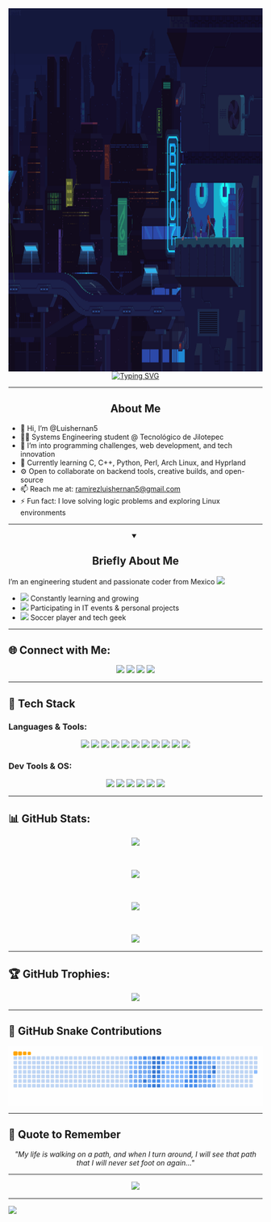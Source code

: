 <img width="1280" height="720" src="https://github.com/Luishernan5/Luishernan5/blob/main/images/-%20Find%20&%20Share%20on%20GIPHY(1).gif?raw=true" align="center"/>
<div align="center">
  <a href="https://git.io/typing-svg">
    <img src="https://readme-typing-svg.demolab.com?font=Fira+Code&size=24&pause=1000&color=84C2C0&center=true&vCenter=true&width=600&lines=Welcome+to+my+profile!;printf('LuisHernan5');Coding+the+future+one+keystroke+at+a+time." alt="Typing SVG" />
  </a>
</div>
 
---

</p>
<summary align="center"><h2>About Me</h2></summary>

- 👋 Hi, I’m @Luishernan5  
- 👨‍💻 Systems Engineering student @ Tecnológico de Jilotepec  
- 👀 I’m into programming challenges, web development, and tech innovation  
- 🌱 Currently learning C, C++, Python, Perl, Arch Linux, and Hyprland  
- ⚙️ Open to collaborate on backend tools, creative builds, and open-source  
- 📫 Reach me at: ramirezluishernan5@gmail.com  
- ⚡ Fun fact: I love solving logic problems and exploring Linux environments  
</p>

---

<details open>
<summary align="center"><h2>Briefly About Me </h2></summary>

<p> I’m an engineering student and passionate coder from Mexico <img src="https://media.giphy.com/media/fdLRX3SokTspu/giphy.gif" width="30px"> </p>

<ul>
  <li><img src="https://media.giphy.com/media/hvRJCLFzcasrR4ia7z/giphy.gif" width="20"/> Constantly learning and growing</li>
  <li><img src="https://media.giphy.com/media/3oKIPCSX4UHmuEHiRW/giphy.gif" width="20"/> Participating in IT events & personal projects</li>
  <li><img src="https://media.giphy.com/media/SWoSkN6DxTszqIKEqv/giphy.gif" width="20"/> Soccer player and tech geek</li>
</ul>
</details>

---

## 🌐 Connect with Me:
<p align="center">
  <a href="https://www.facebook.com/share/1533BgcA3V/?mibextid=wwXlfr"><img src="https://img.shields.io/badge/Facebook-%231877F2.svg?logo=Facebook&logoColor=white" /></a>
  <a href="https://instagram.com/hernan_ortz"><img src="https://img.shields.io/badge/Instagram-%23E4405F.svg?logo=Instagram&logoColor=white" /></a>
  <a href="https://tiktok.com/@luishernan32"><img src="https://img.shields.io/badge/TikTok-%23000000.svg?logo=TikTok&logoColor=white" /></a>
  <a href="https://x.com/Luisramirez5562"><img src="https://img.shields.io/badge/X-black.svg?logo=X&logoColor=white" /></a>
</p>

---

## 🧰 Tech Stack

### Languages & Tools:
<p align="center">
  <img src="https://img.shields.io/badge/C-A8B9CC?style=for-the-badge&logo=c&logoColor=white" />
  <img src="https://img.shields.io/badge/C++-00599C?style=for-the-badge&logo=c%2B%2B&logoColor=white" />
  <img src="https://img.shields.io/badge/Python-3776AB?style=for-the-badge&logo=python&logoColor=white" />
  <img src="https://img.shields.io/badge/Perl-39457E?style=for-the-badge&logo=perl&logoColor=white" />
  <img src="https://img.shields.io/badge/Java-%23ED8B00.svg?style=for-the-badge&logo=openjdk&logoColor=white" />
  <img src="https://img.shields.io/badge/JavaScript-%23323330.svg?style=for-the-badge&logo=javascript&logoColor=%23F7DF1E" />
  <img src="https://img.shields.io/badge/HTML5-E34F26?style=for-the-badge&logo=html5&logoColor=white" />
  <img src="https://img.shields.io/badge/CSS3-1572B6?style=for-the-badge&logo=css3&logoColor=white" />
  <img src="https://img.shields.io/badge/Node.js-6DA55F?style=for-the-badge&logo=node.js&logoColor=white" />
  <img src="https://img.shields.io/badge/MySQL-4479A1?style=for-the-badge&logo=mysql&logoColor=white" />
  <img src="https://img.shields.io/badge/Arduino-00979D?style=for-the-badge&logo=arduino&logoColor=white" />
</p>

### Dev Tools & OS:
<p align="center">
  <img src="https://img.shields.io/badge/VSCode-007ACC?style=for-the-badge&logo=visual-studio-code&logoColor=white" />
  <img src="https://img.shields.io/badge/GitHub-121011?style=for-the-badge&logo=github&logoColor=white" />
  <img src="https://img.shields.io/badge/Windows_Terminal-4D4D4D?style=for-the-badge&logo=windows-terminal&logoColor=white" />
  <img src="https://img.shields.io/badge/Linux-FCC624?style=for-the-badge&logo=linux&logoColor=black" />
  <img src="https://img.shields.io/badge/Arch_Linux-1793D1?style=for-the-badge&logo=arch-linux&logoColor=white" />
  <img src="https://img.shields.io/badge/Hyprland-282A36?style=for-the-badge&logo=nixos&logoColor=white" />
</p>

---

## 📊 GitHub Stats:

<div align="center">

![](https://github-contributor-stats.vercel.app/api?username=Luishernan5&limit=5&theme=dracula&combine_all_yearly_contributions=true)

<br>

![](https://github-readme-stats.vercel.app/api/top-langs/?username=Luishernan5&theme=ambient_gradient&hide_border=false&include_all_commits=true&count_private=true&layout=compact)
</br>

<br>

![](https://github-readme-stats.vercel.app/api?username=Luishernan5&theme=ambient_gradient&hide_border=false&include_all_commits=true&count_private=true)
</br>

<br>

![](https://nirzak-streak-stats.vercel.app/?user=Luishernan5&theme=ambient_gradient&hide_border=false)
</br>
</div>

---

## 🏆 GitHub Trophies:

<div align="center">
  <img src="https://github-profile-trophy.vercel.app/?username=Luishernan5&theme=radical&no-frame=false&no-bg=true&margin-w=4"/>
</div>

---

## 🐍 GitHub Snake Contributions

<div style="text-align: center;">
  <img src="https://github.com/Luishernan5/Luishernan5/blob/output/ocean.gif?raw=true" alt="GitHub Snake GIF"  align="center"/>
</div>

---

## 🧠 Quote to Remember

<p align="center"><i>"My life is walking on a path, and when I turn around, I will see that path that I will never set foot on again..."</i></p>

---

<div align="center">
  <img src="https://capsule-render.vercel.app/api?type=waving&color=gradient&height=120&section=footer"/>
</div>

---
[![](https://visitcount.itsvg.in/api?id=Luishernan5&icon=2&color=11)](https://visitcount.itsvg.in)

<!-- Proudly created with GPRM ( https://gprm.itsvg.in ) -->

